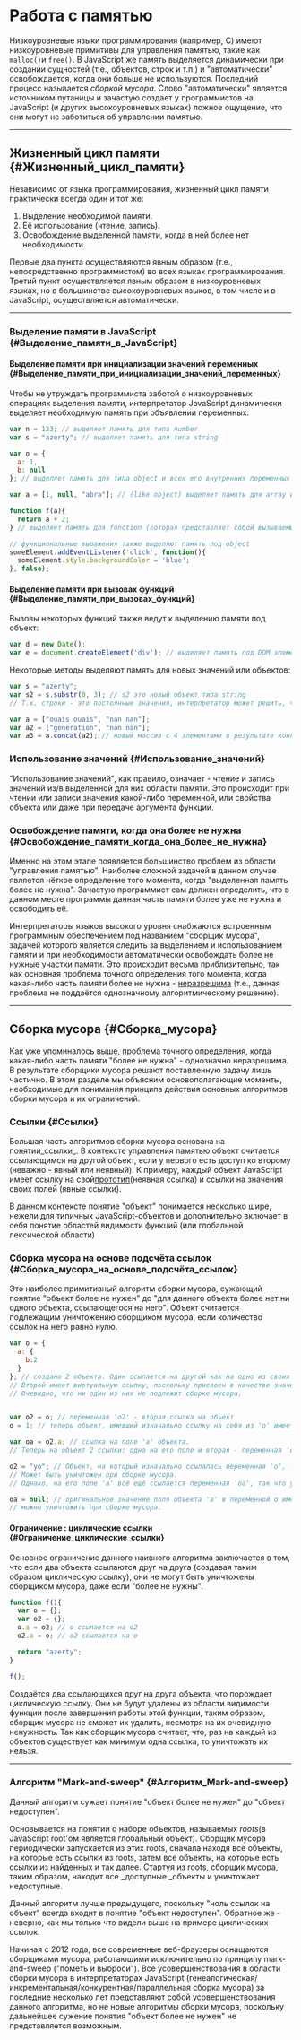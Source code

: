 # Работа с памятью

Низкоуровневые языки программирования \(например, C\) имеют низкоуровневые примитивы для управления памятью, такие как `malloc()`и `free()`. В JavaScript же память выделяется динамически при создании сущностей \(т.е., объектов, строк и т.п.\) и "автоматически" освобождается, когда они больше не используются. Последний процесс называется _сборкой мусора_. Слово "автоматически" является источником путаницы и зачастую создает у программистов на JavaScript \(и других высокоуровневых языках\) ложное ощущение, что они могут не заботиться об управлении памятью.

---

## Жизненный цикл памяти {#Жизненный_цикл_памяти}

Независимо от языка программирования, жизненный цикл памяти практически всегда один и тот же:

1. Выделение необходимой памяти.
2. Её использование \(чтение, запись\).
3. Освобождение выделенной памяти, когда в ней более нет необходимости.

Первые два пункта осуществляются явным образом \(т.е., непосредственно программистом\) во всех языках программирования. Третий пункт осуществляется явным образом в низкоуровневых языках, но в большинстве высокоуровневых языков, в том числе и в JavaScript, осуществляется автоматически.

---

### Выделение памяти в JavaScript {#Выделение_памяти_в_JavaScript}

#### Выделение памяти при инициализации значений переменных {#Выделение_памяти_при_инициализации_значений_переменных}

Чтобы не утруждать программиста заботой о низкоуровневых операциях выделения памяти, интерпретатор JavaScript динамически выделяет необходимую память при объявлении переменных:

```js
var n = 123; // выделяет память для типа number
var s = "azerty"; // выделяет память для типа string 

var o = {
  a: 1,
  b: null
}; // выделяет память для типа object и всех его внутренних переменных

var a = [1, null, "abra"]; // (like object) выделяет память для array и его внутренних значений

function f(a){
  return a + 2;
} // выделяет память для function (которая представляет собой вызываемый объект)

// функциональные выражения также выделяют память под object
someElement.addEventListener('click', function(){
  someElement.style.backgroundColor = 'blue';
}, false);
```

#### Выделение памяти при вызовах функций {#Выделение_памяти_при_вызовах_функций}

Вызовы некоторых функций также ведут к выделению памяти под объект:

```js
var d = new Date();
var e = document.createElement('div'); // выделяет память под DOM элемент
```

Некоторые методы выделяют память для новых значений или объектов:

```js
var s = "azerty";
var s2 = s.substr(0, 3); // s2 это новый объект типа string
// Т.к. строки - это постоянные значения, интерпретатор может решить, что память выделять не нужно, но нужно лишь сохранить диапазон [0, 3].

var a = ["ouais ouais", "nan nan"];
var a2 = ["generation", "nan nan"];
var a3 = a.concat(a2); // новый массив с 4 элементами в результате конкатенации элементов 'a' и 'a2'
```

### Использование значений {#Использование_значений}

"Использование значений", как правило, означает -  чтение и запись значений из/в выделенной для них области памяти. Это происходит при чтении или записи значения какой-либо переменной, или свойства объекта или даже при передаче аргумента функции.

### Освобождение памяти, когда она более не нужна {#Освобождение_памяти_когда_она_более_не_нужна}

Именно на этом этапе появляется большинство проблем из области "управления памятью". Наиболее сложной задачей в данном случае является чёткое определение того момента, когда "выделенная память более не нужна". Зачастую программист сам должен определить, что в данном месте программы данная часть памяти более уже не нужна и освободить её.

Интерпретаторы языков высокого уровня снабжаются встроенным программным обеспечением под названием "сборщик мусора", задачей которого является следить за выделением и использованием памяти и при необходимости автоматически освобождать более не нужные участки памяти. Это происходит весьма приблизительно, так как основная проблема точного определения того момента, когда какая-либо часть памяти более не нужна - [неразрешима](http://en.wikipedia.org/wiki/Decidability_%28logic%29) \(т.е., данная проблема не поддаётся однозначному алгоритмическому решению\).

---

## Сборка мусора {#Сборка_мусора}

Как уже упоминалось выше, проблема точного определения, когда какая-либо часть памяти "более не нужна" - однозначно неразрешима. В результате сборщики мусора решают поставленную задачу лишь частично. В этом разделе мы объясним основополагающие моменты, необходимые для понимания принципа действия основных алгоритмов сборки мусора и их ограничений.

### Ссылки {#Ссылки}

Большая часть алгоритмов сборки мусора основана на понятии_ссылки_. В контексте управления памятью объект считается ссылающимся на другой объект, если у первого есть доступ ко второму \(неважно - явный или неявный\). К примеру, каждый объект JavaScript имеет ссылку на свой[прототип](https://developer.mozilla.org/en/JavaScript/Guide/Inheritance_and_the_prototype_chain)\(неявная ссылка\) и ссылки на значения своих полей \(явные ссылки\).

В данном контексте понятие "объект" понимается несколько шире, нежели для типичных JavaScript-объектов и дополнительно включает в себя понятие областей видимости функций \(или глобальной лексической области\)

### Сборка мусора на основе подсчёта ссылок {#Сборка_мусора_на_основе_подсчёта_ссылок}

Это наиболее примитивный алгоритм сборки мусора, сужающий понятие "объект более не нужен" до "для данного объекта более нет ни одного объекта, ссылающегося на него". Объект считается подлежащим уничтожению сборщиком мусора, если количество ссылок на него равно нулю.

```js
var o = { 
  a: {
    b:2
  }
}; // создано 2 объекта. Один ссылается на другой как на одно из своих полей.
// Второй имеет виртуальную ссылку, поскольку присвоен в качестве значения переменной 'o'.
// Очевидно, что ни один из них не подлежит сборке мусора.


var o2 = o; // переменная 'o2' - вторая ссылка на объект
o = 1; // теперь объект, имевший изначально ссылку на себя из 'o' имеет уникальную ссылку через переменную 'o2'

var oa = o2.a; // ссылка на поле 'a' объекта.
// Теперь на объект 2 ссылки: одна на его поле и вторая - переменная 'oa'

o2 = "yo"; // Объект, на который изначально ссылалась переменная 'o', теперь имеет ноль ссылок на неё.
// Может быть уничтожен при сборке мусора.
// Однако, на его поле 'a' всё ещё ссылается переменная 'oa', так что удалять его ещё нельзя

oa = null; // оригинальное значение поля объекта 'a' в переменной o имеет ноль ссылок на себя.
// можно уничтожить при сборке мусора.
```

#### Ограничение : циклические ссылки {#Ограничение_циклические_ссылки}

Основное ограничение данного наивного алгоритма заключается в том, что если два объекта ссылаются друг на друга \(создавая таким образом циклическую ссылку\), они не могут быть уничтожены сборщиком мусора, даже если "более не нужны".

```js
function f(){
  var o = {};
  var o2 = {};
  o.a = o2; // o ссылается на o2
  o2.a = o; // o2 ссылается на o

  return "azerty";
}

f();
```

Создаётся два ссылающихся друг на друга объекта, что порождает циклическую ссылку. Они не будут удалены из области видимости функции после завершения работы этой функции, таким образом, сборщик мусора не сможет их удалить, несмотря на их очевидную ненужность. Так как сборщик мусора считает, что, раз на каждый из объектов существует как минимум одна ссылка, то уничтожать их нельзя.

---

### Алгоритм "Mark-and-sweep" {#Алгоритм_Mark-and-sweep}

Данный алгоритм сужает понятие "объект более не нужен" до "объект недоступен".

Основывается на понятии о наборе объектов, называемых _roots_\(в JavaScript root'ом является глобальный объект\). Сборщик мусора периодически запускается из этих roots, сначала находя все объекты, на которые есть ссылки из roots, затем все объекты, на которые есть ссылки из найденных и так далее. Стартуя из roots, сборщик мусора, таким образом, находит все _доступные _объекты и уничтожает недоступные.

Данный алгоритм лучше предыдущего, поскольку "ноль ссылок на объект" всегда входит в понятие "объект недоступен". Обратное же - неверно, как мы только что видели выше на примере циклических ссылок.

Начиная с 2012 года, все современные веб-браузеры оснащаются сборщиками мусора, работающими исключительно по принципу mark-and-sweep \("пометь и выброси"\). Все усовершенствования в области сборки мусора в интерпретаторах JavaScript \(генеалогическая/инкрементальная/конкурентная/параллельная сборка мусора\) за последние несколько лет представляют собой усовершенствования данного алгоритма, но не новые алгоритмы сборки мусора, поскольку дальнейшее сужение понятия "объект более не нужен" не представляется возможным.

